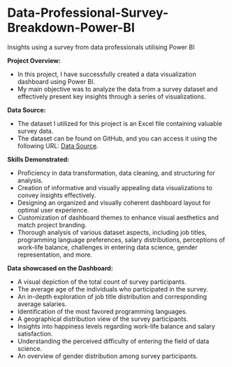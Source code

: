 # Data-Professional-Survey-Breakdown-Power-BI
Insights using a survey from data professionals utilising Power BI

**Project Overview:**
- In this project, I have successfully created a data visualization dashboard using Power BI.
- My main objective was to analyze the data from a survey dataset and effectively present key insights through a series of visualizations.

**Data Source:**
- The dataset I utilized for this project is an Excel file containing valuable survey data.
- The dataset can be found on GitHub, and you can access it using the following URL: [Data Source](https://github.com/AlexTheAnalyst/Power-BI/blob/main/Power%20BI%20-%20Final%20Project.xlsx).

**Skills Demonstrated:**
- Proficiency in data transformation, data cleaning, and structuring for analysis.
- Creation of informative and visually appealing data visualizations to convey insights effectively.
- Designing an organized and visually coherent dashboard layout for optimal user experience.
- Customization of dashboard themes to enhance visual aesthetics and match project branding.
- Thorough analysis of various dataset aspects, including job titles, programming language preferences, salary distributions, perceptions of work-life balance, challenges in entering data science, gender representation, and more.

**Data showcased on the Dashboard:**
   - A visual depiction of the total count of survey participants.
   - The average age of the individuals who participated in the survey.
   - An in-depth exploration of job title distribution and corresponding average salaries.
   - Identification of the most favored programming languages.
   - A geographical distribution view of the survey participants.
   - Insights into happiness levels regarding work-life balance and salary satisfaction.
   - Understanding the perceived difficulty of entering the field of data science.
   - An overview of gender distribution among survey participants.
